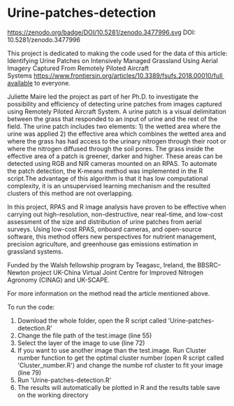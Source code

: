 # Urine-patches-detection
https://zenodo.org/badge/DOI/10.5281/zenodo.3477996.svg
DOI: 10.5281/zenodo.3477996

This project is dedicated to making the code used for the data of this article: Identifying Urine Patches on Intensively Managed Grassland Using Aerial Imagery Captured From Remotely Piloted Aircraft Systems https://www.frontiersin.org/articles/10.3389/fsufs.2018.00010/full available to everyone.

Juliette Maire led the project as part of her Ph.D. to investigate the possibility and efficiency of detecting urine patches from images captured using Remotely Piloted Aircraft System. A urine patch is a visual delimitation between the grass that responded to an input of urine and the rest of the field. The urine patch includes two elements: 1) the wetted area where the urine was applied 2) the effective area which combines the wetted area and where the grass has had access to the urinary nitrogen through their root or where the nitrogen diffused through the soil pores. The grass inside the effective area of a patch is greener, darker and higher. These areas can be detected using RGB and NIR cameras mounted on an RPAS. To automate the patch detection, the K-means method was implemented in the R script.The advantage of this algorithm is that it has low computational complexity, it is an unsupervised learning mechanism and the resulted clusters of this method are not overlapping.

In this project, RPAS and R image analysis have proven to be effective when carrying out high-resolution, non-destructive, near real-time, and low-cost assessment of the size and distribution of urine patches from aerial surveys. Using low-cost RPAS, onboard cameras, and open-source software, this method offers new perspectives for nutrient management, precision agriculture, and greenhouse gas emissions estimation in grassland systems.

Funded by the Walsh fellowship program by Teagasc, Ireland, the BBSRC–Newton project UK-China Virtual Joint Centre for Improved Nitrogen Agronomy (CINAG) and UK-SCAPE.

For more information on the method read the article mentioned above.

To run the code:
1) Download the whole folder, open the R script called 'Urine-patches-detection.R'
2) Change the file path of the test.image (line 55)
3) Select the layer of the image to use (line 72)
4) If you want to use another image than the test.image. Run Cluster number function to get the optimal cluster number (open R script called 'Cluster_number.R') and change the numbe rof cluster to fit your image (line 79)
5) Run 'Urine-patches-detection.R'
6) The results will automatically be plotted in R and the results table save on the working directory
